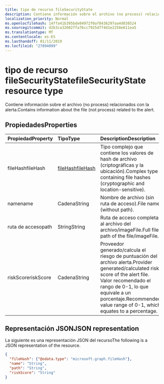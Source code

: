 ```yaml
---
title: tipo de recurso fileSecurityState
description: Contiene información sobre el archivo (no process) relacionados con la alerta.
localization_priority: Normal
ms.openlocfilehash: 14ffa41b395bde04972f0af0436297aa4d038524
ms.sourcegitcommit: d2b3ca32602ffa76cc7925d7f4d1e2258e611ea5
ms.translationtype: MT
ms.contentlocale: es-ES
ms.lasthandoff: 01/11/2019
ms.locfileid: "27894099"
---
```

# <a name="filesecuritystate-resource-type"></a><span data-ttu-id="4d11f-103">tipo de recurso fileSecurityState</span><span class="sxs-lookup"><span data-stu-id="4d11f-103">fileSecurityState resource type</span></span>

<span data-ttu-id="4d11f-104">Contiene información sobre el archivo (no process) relacionados con la alerta.</span><span class="sxs-lookup"><span data-stu-id="4d11f-104">Contains information about the file (not process) related to the alert.</span></span>

## <a name="properties"></a><span data-ttu-id="4d11f-105">Propiedades</span><span class="sxs-lookup"><span data-stu-id="4d11f-105">Properties</span></span>

| <span data-ttu-id="4d11f-106">Propiedad</span><span class="sxs-lookup"><span data-stu-id="4d11f-106">Property</span></span>   | <span data-ttu-id="4d11f-107">Tipo</span><span class="sxs-lookup"><span data-stu-id="4d11f-107">Type</span></span>|<span data-ttu-id="4d11f-108">Description</span><span class="sxs-lookup"><span data-stu-id="4d11f-108">Description</span></span>|
|:---------------|:--------|:----------|
|<span data-ttu-id="4d11f-109">fileHash</span><span class="sxs-lookup"><span data-stu-id="4d11f-109">fileHash</span></span>|[<span data-ttu-id="4d11f-110">fileHash</span><span class="sxs-lookup"><span data-stu-id="4d11f-110">fileHash</span></span>](filehash.md)|<span data-ttu-id="4d11f-111">Tipo complejo que contiene los valores de hash de archivo (criptográficas y la ubicación).</span><span class="sxs-lookup"><span data-stu-id="4d11f-111">Complex type containing file hashes (cryptographic and location-sensitive).</span></span>|
|<span data-ttu-id="4d11f-112">name</span><span class="sxs-lookup"><span data-stu-id="4d11f-112">name</span></span>|<span data-ttu-id="4d11f-113">Cadena</span><span class="sxs-lookup"><span data-stu-id="4d11f-113">String</span></span>|<span data-ttu-id="4d11f-114">Nombre de archivo (sin ruta de acceso).</span><span class="sxs-lookup"><span data-stu-id="4d11f-114">File name (without path).</span></span>|
|<span data-ttu-id="4d11f-115">ruta de acceso</span><span class="sxs-lookup"><span data-stu-id="4d11f-115">path</span></span>|<span data-ttu-id="4d11f-116">String</span><span class="sxs-lookup"><span data-stu-id="4d11f-116">String</span></span>|<span data-ttu-id="4d11f-117">Ruta de acceso completa al archivo del archivo/imageFile.</span><span class="sxs-lookup"><span data-stu-id="4d11f-117">Full file path of the file/imageFile.</span></span>|
|<span data-ttu-id="4d11f-118">riskScore</span><span class="sxs-lookup"><span data-stu-id="4d11f-118">riskScore</span></span>|<span data-ttu-id="4d11f-119">Cadena</span><span class="sxs-lookup"><span data-stu-id="4d11f-119">String</span></span>|<span data-ttu-id="4d11f-120">Proveedor generado/calcula el riesgo de puntuación del archivo alerta.</span><span class="sxs-lookup"><span data-stu-id="4d11f-120">Provider generated/calculated risk score of the alert file.</span></span> <span data-ttu-id="4d11f-121">Valor recomendado el rango de 0-1, lo que equivale a un porcentaje.</span><span class="sxs-lookup"><span data-stu-id="4d11f-121">Recommended value range of 0-1, which equates to a percentage.</span></span>|

## <a name="json-representation"></a><span data-ttu-id="4d11f-122">Representación JSON</span><span class="sxs-lookup"><span data-stu-id="4d11f-122">JSON representation</span></span>

<span data-ttu-id="4d11f-123">La siguiente es una representación JSON del recurso</span><span class="sxs-lookup"><span data-stu-id="4d11f-123">The following is a JSON representation of the resource.</span></span>

<!-- {
  "blockType": "resource",
  "optionalProperties": [

  ],
  "@odata.type": "microsoft.graph.fileSecurityState"
}-->

```json
{
  "fileHash": {"@odata.type": "microsoft.graph.fileHash"},
  "name": "String",
  "path": "String",
  "riskScore": "String"
}

```

<!-- uuid: 8fcb5dbc-d5aa-4681-8e31-b001d5168d79
2015-10-25 14:57:30 UTC -->
<!-- {
  "type": "#page.annotation",
  "description": "fileSecurityState resource",
  "keywords": "",
  "section": "documentation",
  "tocPath": ""
}-->
